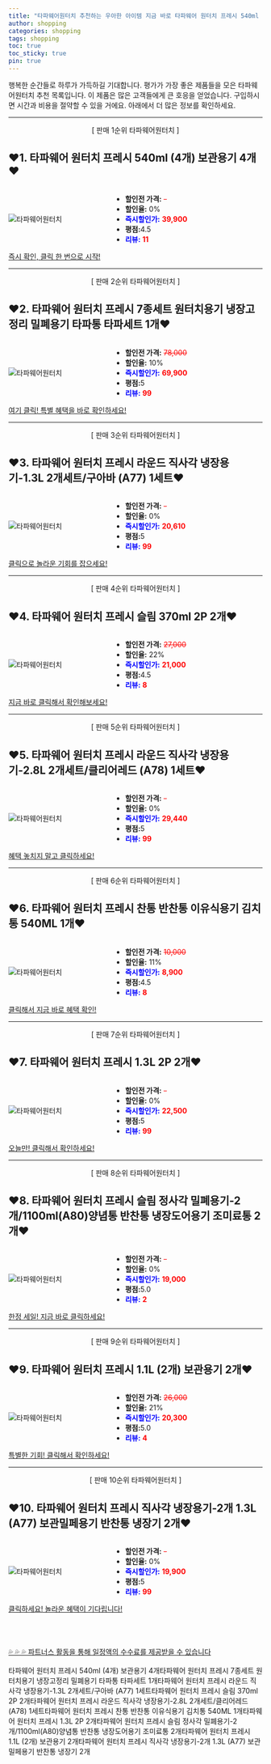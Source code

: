 ```yaml
---
title: "타파웨어원터치 추천하는 우아한 아이템 지금 바로 타파웨어 원터치 프레시 540ml (4개)"
author: shopping
categories: shopping
tags: shopping
toc: true
toc_sticky: true
pin: true
---
```

행복한 순간들로 하루가 가득하길 기대합니다. 평가가 가장 좋은 제품들을 모은 타파웨어원터치 추천 목록입니다. 이 제품은 많은 고객들에게 큰 호응을 얻었습니다. 구입하시면 시간과 비용을 절약할 수 있을 거에요. 아래에서 더 많은 정보를 확인하세요.

---
<p class="toplist" style="margin: 0 auto; display: block; width: fit-content;">[ 판매 1순위 타파웨어원터치 ]</p>

<h2><strong>❤️1. 타파웨어 원터치 프레시 540ml (4개) 보관용기 4개❤️</strong></h2>

<div style="display: flex; align-items: center;">
    <div style="flex: 0.4;">
        <img src="https://thumbnail9.coupangcdn.com/thumbnails/remote/230x230ex/image/vendor_inventory/0a6e/18701183915d10e2046a67bb9ca50b2a602541bbd638c060898980b86f01.jpg" alt="타파웨어원터치" style="max-width: 100%;">
    </div>
    <div style="flex: 0.6; margin-left: 10px;">
        <ul>
            <li><strong>할인전 가격:</strong> <del style="color: red;">-</del></li>
            <li><strong>할인율:</strong> 0%</li>
            <li><span style='color:blue'><strong>즉시할인가:</strong></span> <span style='color:red'><strong>39,900</strong></span></li>
            <li><strong>평점:</strong>4.5</li>
            <li><span style='color:blue'><strong>리뷰:</strong></span> <span style='color:red'><strong>11</strong></span></li>
        </ul>
    </div>
</div>
<div class="center">
    <a href="https://selin100587001.github.io?lptag=AF9450613&subid=githubio&pageKey=7578456115&traceid=V0-153&itemId=20000722121&vendorItemId=87514474565" class="myButton">
        즉시 확인, 클릭 한 번으로 시작!
    </a>
</div>


---
<p class="toplist" style="margin: 0 auto; display: block; width: fit-content;">[ 판매 2순위 타파웨어원터치 ]</p>

<h2><strong>❤️2. 타파웨어 원터치 프레시 7종세트 원터치용기 냉장고정리 밀폐용기 타파통 타파세트 1개❤️</strong></h2>

<div style="display: flex; align-items: center;">
    <div style="flex: 0.4;">
        <img src="https://thumbnail8.coupangcdn.com/thumbnails/remote/230x230ex/image/vendor_inventory/656e/4c7c413358b2bbfa8d5476feef3195d9c0f3f36b0b8d304f7948f6379a66.jpg" alt="타파웨어원터치" style="max-width: 100%;">
    </div>
    <div style="flex: 0.6; margin-left: 10px;">
        <ul>
            <li><strong>할인전 가격:</strong> <del style="color: red;">78,000</del></li>
            <li><strong>할인율:</strong> 10%</li>
            <li><span style='color:blue'><strong>즉시할인가:</strong></span> <span style='color:red'><strong>69,900</strong></span></li>
            <li><strong>평점:</strong>5</li>
            <li><span style='color:blue'><strong>리뷰:</strong></span> <span style='color:red'><strong>99</strong></span></li>
        </ul>
    </div>
</div>
<div class="center">
    <a href="https://selin100587001.github.io?lptag=AF9450613&subid=githubio&pageKey=8217836017&traceid=V0-153&itemId=23610357161&vendorItemId=90636015965" class="myButton">
        여기 클릭! 특별 혜택을 바로 확인하세요!
    </a>
</div>


---
<p class="toplist" style="margin: 0 auto; display: block; width: fit-content;">[ 판매 3순위 타파웨어원터치 ]</p>

<h2><strong>❤️3. 타파웨어 원터치 프레시 라운드 직사각 냉장용기-1.3L 2개세트/구아바 (A77) 1세트❤️</strong></h2>

<div style="display: flex; align-items: center;">
    <div style="flex: 0.4;">
        <img src="https://thumbnail10.coupangcdn.com/thumbnails/remote/230x230ex/image/vendor_inventory/371a/214b86ec5ed46fee175945fc881c3440a2d9cac9b0db5b38c30be4cdc634.jpg" alt="타파웨어원터치" style="max-width: 100%;">
    </div>
    <div style="flex: 0.6; margin-left: 10px;">
        <ul>
            <li><strong>할인전 가격:</strong> <del style="color: red;">-</del></li>
            <li><strong>할인율:</strong> 0%</li>
            <li><span style='color:blue'><strong>즉시할인가:</strong></span> <span style='color:red'><strong>20,610</strong></span></li>
            <li><strong>평점:</strong>5</li>
            <li><span style='color:blue'><strong>리뷰:</strong></span> <span style='color:red'><strong>99</strong></span></li>
        </ul>
    </div>
</div>
<div class="center">
    <a href="https://selin100587001.github.io?lptag=AF9450613&subid=githubio&pageKey=8179333214&traceid=V0-153&itemId=23380688658&vendorItemId=90410724267" class="myButton">
        클릭으로 놀라운 기회를 잡으세요!
    </a>
</div>


---
<p class="toplist" style="margin: 0 auto; display: block; width: fit-content;">[ 판매 4순위 타파웨어원터치 ]</p>

<h2><strong>❤️4. 타파웨어 원터치 프레시 슬림 370ml 2P 2개❤️</strong></h2>

<div style="display: flex; align-items: center;">
    <div style="flex: 0.4;">
        <img src="https://thumbnail10.coupangcdn.com/thumbnails/remote/230x230ex/image/vendor_inventory/0c80/3b79db66c7927e29578842b5c6688b7263fe4093435a6a835097b54ac108.jpg" alt="타파웨어원터치" style="max-width: 100%;">
    </div>
    <div style="flex: 0.6; margin-left: 10px;">
        <ul>
            <li><strong>할인전 가격:</strong> <del style="color: red;">27,000</del></li>
            <li><strong>할인율:</strong> 22%</li>
            <li><span style='color:blue'><strong>즉시할인가:</strong></span> <span style='color:red'><strong>21,000</strong></span></li>
            <li><strong>평점:</strong>4.5</li>
            <li><span style='color:blue'><strong>리뷰:</strong></span> <span style='color:red'><strong>8</strong></span></li>
        </ul>
    </div>
</div>
<div class="center">
    <a href="https://selin100587001.github.io?lptag=AF9450613&subid=githubio&pageKey=7428228318&traceid=V0-153&itemId=19286647469&vendorItemId=86624904038" class="myButton">
        지금 바로 클릭해서 확인해보세요!
    </a>
</div>


---
<p class="toplist" style="margin: 0 auto; display: block; width: fit-content;">[ 판매 5순위 타파웨어원터치 ]</p>

<h2><strong>❤️5. 타파웨어 원터치 프레시 라운드 직사각 냉장용기-2.8L 2개세트/클리어레드 (A78) 1세트❤️</strong></h2>

<div style="display: flex; align-items: center;">
    <div style="flex: 0.4;">
        <img src="https://thumbnail7.coupangcdn.com/thumbnails/remote/230x230ex/image/vendor_inventory/720a/4a29f66037491bf04503a8e06e3cee2ccb9cbee5454803ef84555c2c4258.jpg" alt="타파웨어원터치" style="max-width: 100%;">
    </div>
    <div style="flex: 0.6; margin-left: 10px;">
        <ul>
            <li><strong>할인전 가격:</strong> <del style="color: red;">-</del></li>
            <li><strong>할인율:</strong> 0%</li>
            <li><span style='color:blue'><strong>즉시할인가:</strong></span> <span style='color:red'><strong>29,440</strong></span></li>
            <li><strong>평점:</strong>5</li>
            <li><span style='color:blue'><strong>리뷰:</strong></span> <span style='color:red'><strong>99</strong></span></li>
        </ul>
    </div>
</div>
<div class="center">
    <a href="https://selin100587001.github.io?lptag=AF9450613&subid=githubio&pageKey=8179433291&traceid=V0-153&itemId=23381112906&vendorItemId=90411145160" class="myButton">
        혜택 놓치지 말고 클릭하세요!
    </a>
</div>


---
<p class="toplist" style="margin: 0 auto; display: block; width: fit-content;">[ 판매 6순위 타파웨어원터치 ]</p>

<h2><strong>❤️6. 타파웨어 원터치 프레시 찬통 반찬통 이유식용기 김치통 540ML 1개❤️</strong></h2>

<div style="display: flex; align-items: center;">
    <div style="flex: 0.4;">
        <img src="https://thumbnail8.coupangcdn.com/thumbnails/remote/230x230ex/image/vendor_inventory/7a3c/d5225c89479c632dc0197602e27da07ffbed98ee4ebd2f025cc16f8ebaf4.png" alt="타파웨어원터치" style="max-width: 100%;">
    </div>
    <div style="flex: 0.6; margin-left: 10px;">
        <ul>
            <li><strong>할인전 가격:</strong> <del style="color: red;">10,000</del></li>
            <li><strong>할인율:</strong> 11%</li>
            <li><span style='color:blue'><strong>즉시할인가:</strong></span> <span style='color:red'><strong>8,900</strong></span></li>
            <li><strong>평점:</strong>4.5</li>
            <li><span style='color:blue'><strong>리뷰:</strong></span> <span style='color:red'><strong>8</strong></span></li>
        </ul>
    </div>
</div>
<div class="center">
    <a href="https://selin100587001.github.io?lptag=AF9450613&subid=githubio&pageKey=7493448597&traceid=V0-153&itemId=19598888972&vendorItemId=87514374217" class="myButton">
        클릭해서 지금 바로 혜택 확인!
    </a>
</div>


---
<p class="toplist" style="margin: 0 auto; display: block; width: fit-content;">[ 판매 7순위 타파웨어원터치 ]</p>

<h2><strong>❤️7. 타파웨어 원터치 프레시 1.3L 2P 2개❤️</strong></h2>

<div style="display: flex; align-items: center;">
    <div style="flex: 0.4;">
        <img src="https://thumbnail9.coupangcdn.com/thumbnails/remote/230x230ex/image/vendor_inventory/9031/fda7a1d05075774e4634a7837d8a4f19f6cc15e984950e661237c1fb6940.jpeg" alt="타파웨어원터치" style="max-width: 100%;">
    </div>
    <div style="flex: 0.6; margin-left: 10px;">
        <ul>
            <li><strong>할인전 가격:</strong> <del style="color: red;">-</del></li>
            <li><strong>할인율:</strong> 0%</li>
            <li><span style='color:blue'><strong>즉시할인가:</strong></span> <span style='color:red'><strong>22,500</strong></span></li>
            <li><strong>평점:</strong>5</li>
            <li><span style='color:blue'><strong>리뷰:</strong></span> <span style='color:red'><strong>99</strong></span></li>
        </ul>
    </div>
</div>
<div class="center">
    <a href="https://selin100587001.github.io?lptag=AF9450613&subid=githubio&pageKey=8178341519&traceid=V0-153&itemId=23376820230&vendorItemId=90406923681" class="myButton">
        오늘만! 클릭해서 확인하세요!
    </a>
</div>


---
<p class="toplist" style="margin: 0 auto; display: block; width: fit-content;">[ 판매 8순위 타파웨어원터치 ]</p>

<h2><strong>❤️8. 타파웨어 원터치 프레시 슬림 정사각 밀폐용기-2개/1100ml(A80)양념통 반찬통 냉장도어용기 조미료통 2개❤️</strong></h2>

<div style="display: flex; align-items: center;">
    <div style="flex: 0.4;">
        <img src="https://thumbnail6.coupangcdn.com/thumbnails/remote/230x230ex/image/vendor_inventory/aa70/325c4f5903fd6efdaa59af88b35b84c975a4bd5a37c59e2c0d12a45279d0.jpg" alt="타파웨어원터치" style="max-width: 100%;">
    </div>
    <div style="flex: 0.6; margin-left: 10px;">
        <ul>
            <li><strong>할인전 가격:</strong> <del style="color: red;">-</del></li>
            <li><strong>할인율:</strong> 0%</li>
            <li><span style='color:blue'><strong>즉시할인가:</strong></span> <span style='color:red'><strong>19,000</strong></span></li>
            <li><strong>평점:</strong>5.0</li>
            <li><span style='color:blue'><strong>리뷰:</strong></span> <span style='color:red'><strong>2</strong></span></li>
        </ul>
    </div>
</div>
<div class="center">
    <a href="https://selin100587001.github.io?lptag=AF9450613&subid=githubio&pageKey=7935041447&traceid=V0-153&itemId=21840429677&vendorItemId=88888765943" class="myButton">
        한정 세일! 지금 바로 클릭하세요!
    </a>
</div>


---
<p class="toplist" style="margin: 0 auto; display: block; width: fit-content;">[ 판매 9순위 타파웨어원터치 ]</p>

<h2><strong>❤️9. 타파웨어 원터치 프레시 1.1L (2개) 보관용기 2개❤️</strong></h2>

<div style="display: flex; align-items: center;">
    <div style="flex: 0.4;">
        <img src="https://thumbnail8.coupangcdn.com/thumbnails/remote/230x230ex/image/vendor_inventory/e0e0/4fc55e15e01915e91714c7649c0103669969950522d6fa547a0f003279cb.jpg" alt="타파웨어원터치" style="max-width: 100%;">
    </div>
    <div style="flex: 0.6; margin-left: 10px;">
        <ul>
            <li><strong>할인전 가격:</strong> <del style="color: red;">26,000</del></li>
            <li><strong>할인율:</strong> 21%</li>
            <li><span style='color:blue'><strong>즉시할인가:</strong></span> <span style='color:red'><strong>20,300</strong></span></li>
            <li><strong>평점:</strong>5.0</li>
            <li><span style='color:blue'><strong>리뷰:</strong></span> <span style='color:red'><strong>4</strong></span></li>
        </ul>
    </div>
</div>
<div class="center">
    <a href="https://selin100587001.github.io?lptag=AF9450613&subid=githubio&pageKey=7578469293&traceid=V0-153&itemId=20000782731&vendorItemId=88409619142" class="myButton">
        특별한 기회! 클릭해서 확인하세요!
    </a>
</div>


---
<p class="toplist" style="margin: 0 auto; display: block; width: fit-content;">[ 판매 10순위 타파웨어원터치 ]</p>

<h2><strong>❤️10. 타파웨어 원터치 프레시 직사각 냉장용기-2개 1.3L (A77) 보관밀페용기 반찬통 냉장기 2개❤️</strong></h2>

<div style="display: flex; align-items: center;">
    <div style="flex: 0.4;">
        <img src="https://thumbnail8.coupangcdn.com/thumbnails/remote/230x230ex/image/vendor_inventory/cc2a/dd7508f0c0f867661e14ba951f138bf6a3cec562413ad04c34a41e64b596.jpg" alt="타파웨어원터치" style="max-width: 100%;">
    </div>
    <div style="flex: 0.6; margin-left: 10px;">
        <ul>
            <li><strong>할인전 가격:</strong> <del style="color: red;">-</del></li>
            <li><strong>할인율:</strong> 0%</li>
            <li><span style='color:blue'><strong>즉시할인가:</strong></span> <span style='color:red'><strong>19,900</strong></span></li>
            <li><strong>평점:</strong>5</li>
            <li><span style='color:blue'><strong>리뷰:</strong></span> <span style='color:red'><strong>99</strong></span></li>
        </ul>
    </div>
</div>
<div class="center">
    <a href="https://selin100587001.github.io?lptag=AF9450613&subid=githubio&pageKey=8171138998&traceid=V0-153&itemId=23338606646&vendorItemId=90370136927" class="myButton">
        클릭하세요! 놀라운 혜택이 기다립니다!
    </a>
</div>

<br><br><br>[💦 💦 💦 파트너스 활동을 통해 일정액의 수수료를 제공받을 수 있습니다](https://link.coupang.com/a/bcpT2c)<br><br>타파웨어 원터치 프레시 540ml (4개) 보관용기 4개타파웨어 원터치 프레시 7종세트 원터치용기 냉장고정리 밀폐용기 타파통 타파세트 1개타파웨어 원터치 프레시 라운드 직사각 냉장용기-1.3L 2개세트/구아바 (A77) 1세트타파웨어 원터치 프레시 슬림 370ml 2P 2개타파웨어 원터치 프레시 라운드 직사각 냉장용기-2.8L 2개세트/클리어레드 (A78) 1세트타파웨어 원터치 프레시 찬통 반찬통 이유식용기 김치통 540ML 1개타파웨어 원터치 프레시 1.3L 2P 2개타파웨어 원터치 프레시 슬림 정사각 밀폐용기-2개/1100ml(A80)양념통 반찬통 냉장도어용기 조미료통 2개타파웨어 원터치 프레시 1.1L (2개) 보관용기 2개타파웨어 원터치 프레시 직사각 냉장용기-2개 1.3L (A77) 보관밀페용기 반찬통 냉장기 2개